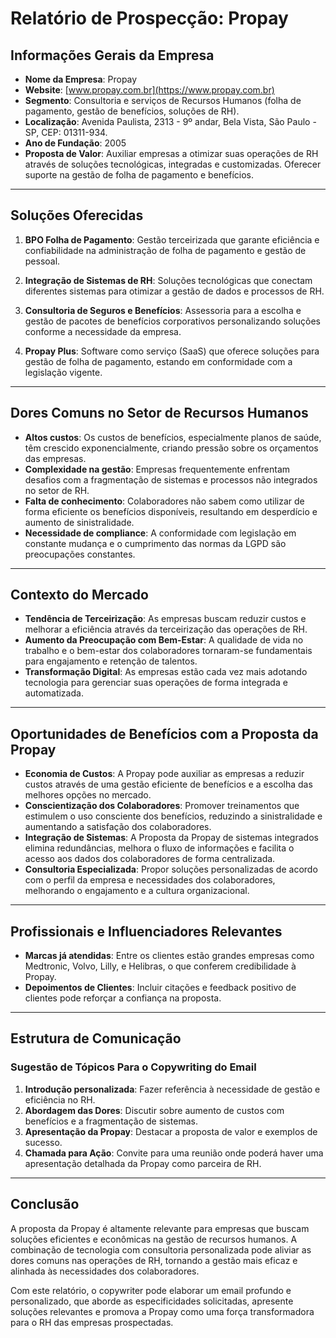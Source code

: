 # Relatório de Prospecção: Propay

## Informações Gerais da Empresa
- **Nome da Empresa**: Propay
- **Website**: [www.propay.com.br](https://www.propay.com.br)
- **Segmento**: Consultoria e serviços de Recursos Humanos (folha de pagamento, gestão de benefícios, soluções de RH).
- **Localização**: Avenida Paulista, 2313 - 9º andar, Bela Vista, São Paulo - SP, CEP: 01311-934.
- **Ano de Fundação**: 2005
- **Proposta de Valor**: Auxiliar empresas a otimizar suas operações de RH através de soluções tecnológicas, integradas e customizadas. Oferecer suporte na gestão de folha de pagamento e benefícios.

---

## Soluções Oferecidas
1. **BPO Folha de Pagamento**: Gestão terceirizada que garante eficiência e confiabilidade na administração de folha de pagamento e gestão de pessoal.
   
2. **Integração de Sistemas de RH**: Soluções tecnológicas que conectam diferentes sistemas para otimizar a gestão de dados e processos de RH.

3. **Consultoria de Seguros e Benefícios**: Assessoria para a escolha e gestão de pacotes de benefícios corporativos personalizando soluções conforme a necessidade da empresa.

4. **Propay Plus**: Software como serviço (SaaS) que oferece soluções para gestão de folha de pagamento, estando em conformidade com a legislação vigente.

---

## Dores Comuns no Setor de Recursos Humanos
- **Altos custos**: Os custos de benefícios, especialmente planos de saúde, têm crescido exponencialmente, criando pressão sobre os orçamentos das empresas.
- **Complexidade na gestão**: Empresas frequentemente enfrentam desafios com a fragmentação de sistemas e processos não integrados no setor de RH.
- **Falta de conhecimento**: Colaboradores não sabem como utilizar de forma eficiente os benefícios disponíveis, resultando em desperdício e aumento de sinistralidade.
- **Necessidade de compliance**: A conformidade com legislação em constante mudança e o cumprimento das normas da LGPD são preocupações constantes.

---

## Contexto do Mercado
- **Tendência de Terceirização**: As empresas buscam reduzir custos e melhorar a eficiência através da terceirização das operações de RH. 
- **Aumento da Preocupação com Bem-Estar**: A qualidade de vida no trabalho e o bem-estar dos colaboradores tornaram-se fundamentais para engajamento e retenção de talentos.
- **Transformação Digital**: As empresas estão cada vez mais adotando tecnologia para gerenciar suas operações de forma integrada e automatizada.

---

## Oportunidades de Benefícios com a Proposta da Propay
- **Economia de Custos**: A Propay pode auxiliar as empresas a reduzir custos através de uma gestão eficiente de benefícios e a escolha das melhores opções no mercado.
- **Conscientização dos Colaboradores**: Promover treinamentos que estimulem o uso consciente dos benefícios, reduzindo a sinistralidade e aumentando a satisfação dos colaboradores.
- **Integração de Sistemas**: A Proposta da Propay de sistemas integrados elimina redundâncias, melhora o fluxo de informações e facilita o acesso aos dados dos colaboradores de forma centralizada.
- **Consultoria Especializada**: Propor soluções personalizadas de acordo com o perfil da empresa e necessidades dos colaboradores, melhorando o engajamento e a cultura organizacional.

---

## Profissionais e Influenciadores Relevantes
- **Marcas já atendidas**: Entre os clientes estão grandes empresas como Medtronic, Volvo, Lilly, e Helibras, o que conferem credibilidade à Propay.
- **Depoimentos de Clientes**: Incluir citações e feedback positivo de clientes pode reforçar a confiança na proposta.

---

## Estrutura de Comunicação
### Sugestão de Tópicos Para o Copywriting do Email
1. **Introdução personalizada**: Fazer referência à necessidade de gestão e eficiência no RH.
2. **Abordagem das Dores**: Discutir sobre aumento de custos com benefícios e a fragmentação de sistemas.
3. **Apresentação da Propay**: Destacar a proposta de valor e exemplos de sucesso.
4. **Chamada para Ação**: Convite para uma reunião onde poderá haver uma apresentação detalhada da Propay como parceira de RH.

---

## Conclusão
A proposta da Propay é altamente relevante para empresas que buscam soluções eficientes e econômicas na gestão de recursos humanos. A combinação de tecnologia com consultoria personalizada pode aliviar as dores comuns nas operações de RH, tornando a gestão mais eficaz e alinhada às necessidades dos colaboradores. 

Com este relatório, o copywriter pode elaborar um email profundo e personalizado, que aborde as especificidades solicitadas, apresente soluções relevantes e promova a Propay como uma força transformadora para o RH das empresas prospectadas.